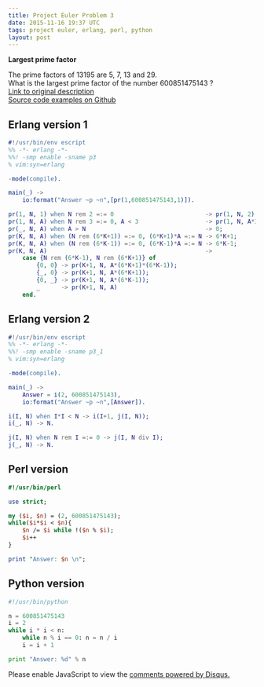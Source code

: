 ```yaml
---
title: Project Euler Problem 3
date: 2015-11-16 19:37 UTC
tags: project euler, erlang, perl, python
layout: post
---
```


<b>Largest prime factor</b>

The prime factors of 13195 are 5, 7, 13 and 29.<br/>
What is the largest prime factor of the number 600851475143 ?<br/>
[Link to original description](https://projecteuler.net/problem=3)<br/>
[Source code examples on Github](https://github.com/mijkenator/pr_euler/tree/master/p3)



## Erlang version 1
```erlang
#!/usr/bin/env escript
%% -*- erlang -*-
%%! -smp enable -sname p3
% vim:syn=erlang

-mode(compile).

main(_) ->
    io:format("Answer ~p ~n",[pr(1,600851475143,1)]).

pr(1, N, 1) when N rem 2 =:= 0                          -> pr(1, N, 2);
pr(1, N, A) when N rem 3 =:= 0, A < 3                   -> pr(1, N, A*3);
pr(_, N, A) when A > N                                  -> 0;
pr(K, N, A) when (N rem (6*K+1)) =:= 0, (6*K+1)*A =:= N -> 6*K+1;
pr(K, N, A) when (N rem (6*K-1)) =:= 0, (6*K-1)*A =:= N -> 6*K-1;   
pr(K, N, A)                                             ->
    case {N rem (6*K-1), N rem (6*K+1)} of
        {0, 0} -> pr(K+1, N, A*(6*K+1)*(6*K-1));
        {_, 0} -> pr(K+1, N, A*(6*K+1));
        {0, _} -> pr(K+1, N, A*(6*K-1));
        _      -> pr(K+1, N, A)
    end.


```

## Erlang version 2
```erlang
#!/usr/bin/env escript
%% -*- erlang -*-
%%! -smp enable -sname p3_1
% vim:syn=erlang

-mode(compile).

main(_) ->
    Answer = i(2, 600851475143),
    io:format("Answer ~p ~n",[Answer]).

i(I, N) when I*I < N -> i(I+1, j(I, N));    
i(_, N) -> N.

j(I, N) when N rem I =:= 0 -> j(I, N div I);
j(_, N) -> N.

```

## Perl version
```perl
#!/usr/bin/perl

use strict;

my ($i, $n) = (2, 600851475143);
while($i*$i < $n){
    $n /= $i while !($n % $i);
    $i++
}

print "Answer: $n \n";

```

## Python version
```python
#!/usr/bin/python

n = 600851475143
i = 2
while i * i < n:
    while n % i == 0: n = n / i
    i = i + 1

print "Answer: %d" % n

```


<div id="disqus_thread"></div>
<script>
/**
* RECOMMENDED CONFIGURATION VARIABLES: EDIT AND UNCOMMENT THE SECTION BELOW TO INSERT DYNAMIC VALUES FROM YOUR PLATFORM OR CMS.
* LEARN WHY DEFINING THESE VARIABLES IS IMPORTANT: https://disqus.com/admin/universalcode/#configuration-variables
*/
/*
var disqus_config = function () {
    this.page.url = '/2015/11/16/project-euler-problem-3/'; // Replace PAGE_URL with your page's canonical URL variable
    this.page.identifier = 'pep3'; // Replace PAGE_IDENTIFIER with your page's unique identifier variable
};
*/
(function() { // DON'T EDIT BELOW THIS LINE
var d = document, s = d.createElement('script');

s.src = '//mijkenator.disqus.com/embed.js';

s.setAttribute('data-timestamp', +new Date());
(d.head || d.body).appendChild(s);
})();
</script>
<noscript>Please enable JavaScript to view the <a href="https://disqus.com/?ref_noscript" rel="nofollow">comments powered by Disqus.</a></noscript>
